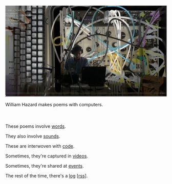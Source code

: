 [![](header.jpeg)](./)

William Hazard makes poems with computers.
<br><br><br><br>
These poems involve [words](words).

They also involve [sounds](sounds).

These are interwoven with [code](code).

Sometimes, they're captured in [videos](videos).

Sometimes, they're shared at [events](events).

The rest of the time, there's a [log](log) [[rss](log/rss.xml)].
